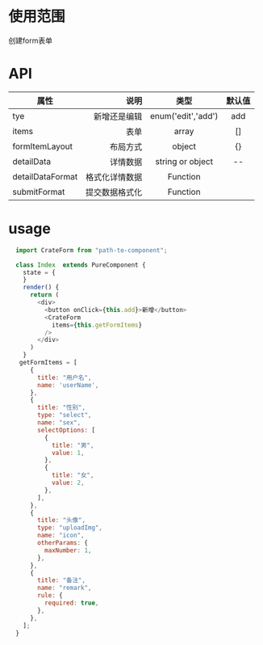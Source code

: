 # 使用范围
 创建form表单

# API

| 属性        | 说明    |  类型  |  默认值  |
| --------   | -----:  | :----: | :----:  |
| tye  | 新增还是编辑  |   enum('edit','add') | add|
| items      | 表单  |   array    |[]|
| formItemLayout | 布局方式|  object    |{}|
| detailData | 详情数据  |   string or object     |--|
| detailDataFormat     | 格式化详情数据 |  Function   ||
| submitFormat     | 提交数据格式化 |  Function   ||




# usage

```javascript
  import CrateForm from "path-to-component";

  class Index  extends PureComponent {
    state = {
    }
    render() {
      return (
        <div>
          <button onClick={this.add}>新增</button>
          <CrateForm
            items={this.getFormItems}
          />
        </div>
      )
    }
   getFormItems = [
      {
        title: "用户名",
        name: 'userName',
      },
      {
        title: "性别",
        type: "select",
        name: "sex",
        selectOptions: [
          {
            title: "男",
            value: 1,
          },
          {
            title: "女",
            value: 2,
          },
        ],
      },
      {
        title: "头像",
        type: "uploadImg",
        name: "icon",
        otherParams: {
          maxNumber: 1,
        },
      },
      {
        title: "备注",
        name: "remark",
        rule: {
          required: true,
        },
      },
    ];
  }
```
